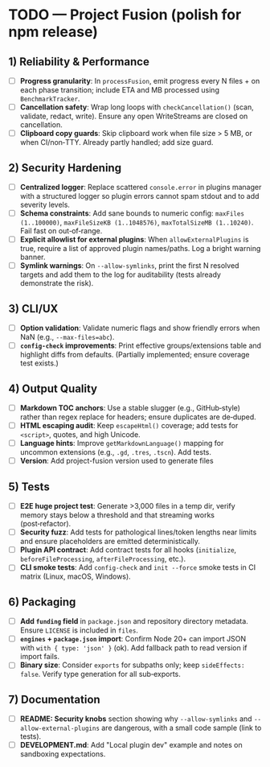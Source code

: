 # TODO — Project Fusion (polish for npm release)

## 1) Reliability & Performance
- [ ] **Progress granularity**: In `processFusion`, emit progress every N files + on each phase transition; include ETA and MB processed using `BenchmarkTracker`.
- [ ] **Cancellation safety**: Wrap long loops with `checkCancellation()` (scan, validate, redact, write). Ensure any open WriteStreams are closed on cancellation.
- [ ] **Clipboard copy guards**: Skip clipboard work when file size > 5 MB, or when CI/non‑TTY. Already partly handled; add size guard.

## 2) Security Hardening
- [ ] **Centralized logger**: Replace scattered `console.error` in plugins manager with a structured logger so plugin errors cannot spam stdout and to add severity levels.
- [ ] **Schema constraints**: Add sane bounds to numeric config: `maxFiles (1..100000)`, `maxFileSizeKB (1..1048576)`, `maxTotalSizeMB (1..10240)`. Fail fast on out‑of‑range.
- [ ] **Explicit allowlist for external plugins**: When `allowExternalPlugins` is true, require a list of approved plugin names/paths. Log a bright warning banner.
- [ ] **Symlink warnings**: On `--allow-symlinks`, print the first N resolved targets and add them to the log for auditability (tests already demonstrate the risk).

## 3) CLI/UX
- [ ] **Option validation**: Validate numeric flags and show friendly errors when NaN (e.g., `--max-files=abc`).
- [ ] **`config-check` improvements**: Print effective groups/extensions table and highlight diffs from defaults. (Partially implemented; ensure coverage test exists.)

## 4) Output Quality
- [ ] **Markdown TOC anchors**: Use a stable slugger (e.g., GitHub‑style) rather than regex replace for headers; ensure duplicates are de‑duped.
- [ ] **HTML escaping audit**: Keep `escapeHtml()` coverage; add tests for `<script>`, quotes, and high Unicode.
- [ ] **Language hints**: Improve `getMarkdownLanguage()` mapping for uncommon extensions (e.g., `.gd`, `.tres`, `.tscn`). Add tests.
- [ ] **Version**: Add project-fusion version used to generate files

## 5) Tests
- [ ] **E2E huge project test**: Generate >3,000 files in a temp dir, verify memory stays below a threshold and that streaming works (post‑refactor).
- [ ] **Security fuzz**: Add tests for pathological lines/token lengths near limits and ensure placeholders are emitted deterministically.
- [ ] **Plugin API contract**: Add contract tests for all hooks (`initialize`, `beforeFileProcessing`, `afterFileProcessing`, etc.).
- [ ] **CLI smoke tests**: Add `config-check` and `init --force` smoke tests in CI matrix (Linux, macOS, Windows).

## 6) Packaging
- [ ] **Add `funding` field** in `package.json` and repository directory metadata. Ensure `LICENSE` is included in `files`.
- [ ] **`engines` + `package.json` import**: Confirm Node 20+ can import JSON with `with { type: 'json' }` (ok). Add fallback path to read version if import fails.
- [ ] **Binary size**: Consider `exports` for subpaths only; keep `sideEffects: false`. Verify type generation for all sub‑exports.

## 7) Documentation
- [ ] **README: Security knobs** section showing why `--allow-symlinks` and `--allow-external-plugins` are dangerous, with a small code sample (link to tests).
- [ ] **DEVELOPMENT.md**: Add "Local plugin dev" example and notes on sandboxing expectations.